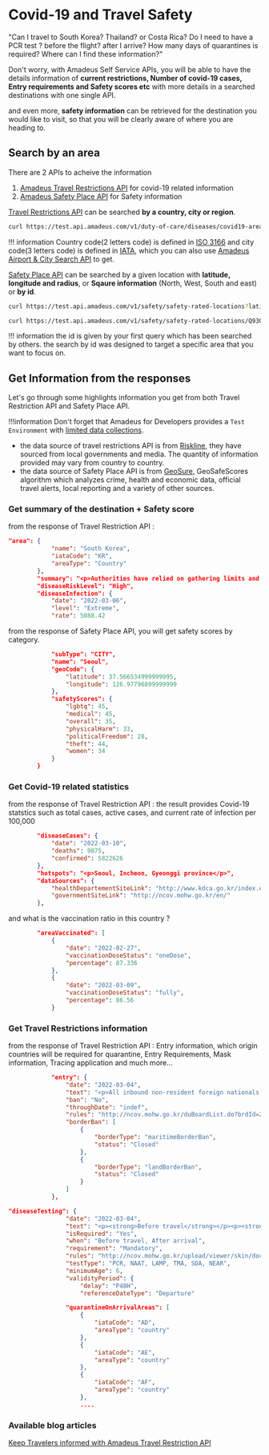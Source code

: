 # Covid-19 and Travel Safety 


"Can I travel to South Korea? Thailand? or Costa Rica? Do I need to have a PCR test ? before the flight? after I arrive? How many days of quarantines is required? Where can I find these information?" 

Don't worry, with Amadeus Self Service APIs, you will be able to have the details information of **current restrictions, Number of covid-19 cases, Entry requirements and Safety scores etc** with more details in a searched destinations with one single API.

and even more, **safety information** can be retrieved for the destination you would like to visit, so that you will be clearly aware of where you are heading to. 

## Search by an area

There are 2 APIs to acheive the information 
1. [Amadeus Travel Restrictions API](https://developers.amadeus.com/self-service/category/covid-19-and-travel-safety/api-doc/travel-restrictions) for covid-19 related information 
2. [Amadeus Safety Place API](https://developers.amadeus.com/self-service/category/covid-19-and-travel-safety/api-doc/safe-place) for Safety information

[Travel Restrictions API](https://developers.amadeus.com/self-service/category/covid-19-and-travel-safety/api-doc/travel-restrictions) can be searched **by a country, city or region**. 

```bash
curl https://test.api.amadeus.com/v1/duty-of-care/diseases/covid19-area-report?countryCode=FR&cityCode=PAR
```

!!! information
    Country code(2 letters code) is defined in [ISO 3166](https://en.wikipedia.org/wiki/ISO_3166-1_alpha-2) and city code(3 letters code) is defined in [IATA](https://www.iata.org/en/publications/directories/code-search/), which you can also use [Amadeus Airport & City Search API](https://developers.amadeus.com/self-service/category/air) to get.


[Safety Place API](https://developers.amadeus.com/self-service/category/covid-19-and-travel-safety/api-doc/safe-place) can be searched by a given location with **latitude, longitude and radius**, or **Sqaure information** (North, West, South and east) or **by id**.

```bash
curl https://test.api.amadeus.com/v1/safety/safety-rated-locations?latitude=48.856614&longitude=2.3522219&radius=2
```

```bash
curl https://test.api.amadeus.com/v1/safety/safety-rated-locations/Q930400878
```

!!! information 
    the id is given by your first query which has been searched by others. the search by id was designed to target a specific area that you want to focus on.


## Get Information from the responses
Let's go through some highlights information you get from both Travel Restriction API and Safety Place API. 

!!!information
   Don't forget that Amadeus for Developers provides a `Test Environment` with [limited data collections](https://amadeus4dev.github.io/developer-guides/guides/api-data-collection/). 
   - the data source of travel restrictions API is from [Riskline](https://riskline.com/), they have sourced from local governments and media. The quantity of information provided may vary from country to country. 
   - the data source of Safety Place API is from [GeoSure](https://geosureglobal.com/), GeoSafeScores algorithm which analyzes crime, health and economic data, official travel alerts, local reporting and a variety of other sources. 

### Get summary of the destination + Safety score

from the response of Travel Restriction API : 

```json
"area": {
            "name": "South Korea",
            "iataCode": "KR",
            "areaType": "Country"
        },
        "summary": "<p>Authorities have relied on gathering limits and social distancing measures to contain outbreaks since the start of the pandemic. A three-stage lifting of COVID-19 measures was underway, but was pasued in late November 2021 as a new spike in COVID-19 cases led to rises in deaths and those with severe symptoms, and threatened hospital bed and ICU availabilities. </p>",
        "diseaseRiskLevel": "High",
        "diseaseInfection": {
            "date": "2022-03-06",
            "level": "Extreme",
            "rate": 5088.42
```

from the response of Safety Place API, you will get safety scores by category. 

```json
            "subType": "CITY",
            "name": "Seoul",
            "geoCode": {
                "latitude": 37.566534999999995,
                "longitude": 126.97796899999999
            },
            "safetyScores": {
                "lgbtq": 45,
                "medical": 45,
                "overall": 35,
                "physicalHarm": 33,
                "politicalFreedom": 28,
                "theft": 44,
                "women": 34
            }
        }
```

### Get Covid-19 related statistics 

from the response of Travel Restriction API : the result provides Covid-19 statstics such as total cases, active cases, and current rate of infection per 100,000 

```json
        "diseaseCases": {
            "date": "2022-03-10",
            "deaths": 9875,
            "confirmed": 5822626
        },
        "hotspots": "<p>Seoul, Incheon, Gyeonggi province</p>",
        "dataSources": {
            "healthDepartementSiteLink": "http://www.kdca.go.kr/index.es?sid=a3",
            "governmentSiteLink": "http://ncov.mohw.go.kr/en/"
        },
```
and what is the vaccination ratio in this country ?

```json
        "areaVaccinated": [
            {
                "date": "2022-02-27",
                "vaccinationDoseStatus": "oneDose",
                "percentage": 87.336
            },
            {
                "date": "2022-03-09",
                "vaccinationDoseStatus": "fully",
                "percentage": 86.56
            }
```


### Get Travel Restrictions information 

from the response of Travel Restriction API : 
Entry information, which origin countries will be required for quarantine, Entry Requirements, Mask information, Tracing application and much more...

```json
            "entry": {
                "date": "2022-03-04",
                "text": "<p>All inbound non-resident foreign nationals must secure a visa prior to their travel. All travellers, including residents and Non- South Korean nationals, must hold a valid negative PCR test result to be allowed to borad on an inbound flight to South Korea. However, South Korean nationals who were found after entry with a non-conforming certificate must undergo a five days quarantine in a government designated facility and an additional two days home quarantine.</p>",
                "ban": "No",
                "throughDate": "indef",
                "rules": "http://ncov.mohw.go.kr/duBoardList.do?brdId=2&brdGubun=23",
                "borderBan": [
                    {
                        "borderType": "maritimeBorderBan",
                        "status": "Closed"
                    },
                    {
                        "borderType": "landBorderBan",
                        "status": "Closed"
                    }
                ]
            },
```
```json
"diseaseTesting": {
                "date": "2022-03-04",
                "text": "<p><strong>Before travel</strong></p><p><strong>Pre-Travel Testing</strong></p>\n<p>All inbound travellers aged six or older, including South Korean nationals, must submit English or Korean certificates of negative results of COVID-19 tests (or English or Korean translations notarised by South Korean Embassies or Consulates) issued in paper. ........(tests have been cut)>\n",
                "isRequired": "Yes",
                "when": "Before travel, After arrival",
                "requirement": "Mandatory",
                "rules": "http://ncov.mohw.go.kr/upload/viewer/skin/doc.html?fn=1644371353583_20220209104913.hwp&rs=/upload/viewer/result/202203/",
                "testType": "PCR, NAAT, LAMP, TMA, SDA, NEAR",
                "minimumAge": 6,
                "validityPeriod": {
                    "delay": "P48H",
                    "referenceDateType": "Departure"
```


```json
                "quarantineOnArrivalAreas": [
                    {
                        "iataCode": "AD",
                        "areaType": "country"
                    },
                    {
                        "iataCode": "AE",
                        "areaType": "country"
                    },
                    {
                        "iataCode": "AF",
                        "areaType": "country"
                    },
                    ....
```



### Available blog articles 
[Keep Travelers informed with Amadeus Travel Restriction API ](https://developers.amadeus.com/blog/-introducing-amadeus-covid-19-travel-restrictions-api)

